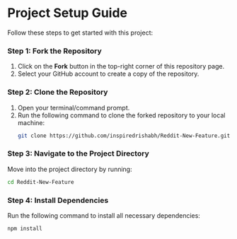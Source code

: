 # Project Setup Guide

Follow these steps to get started with this project:

### Step 1: Fork the Repository
1. Click on the **Fork** button in the top-right corner of this repository page.
2. Select your GitHub account to create a copy of the repository.

### Step 2: Clone the Repository
1. Open your terminal/command prompt.
2. Run the following command to clone the forked repository to your local machine:
   ```bash
   git clone https://github.com/inspiredrishabh/Reddit-New-Feature.git
### Step 3: Navigate to the Project Directory
Move into the project directory by running:

  ```bash
  cd Reddit-New-Feature
  ```
### Step 4: Install Dependencies
Run the following command to install all necessary dependencies:

  ```bash
  npm install
 ```
